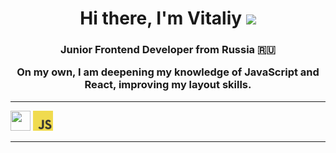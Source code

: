 <h1 align="center">Hi there, I'm Vitaliy <img src="https://github.com/blackcater/blackcater/raw/main/images/Hi.gif" height="32"/></h1>
<h3 align="center">Junior Frontend Developer from Russia 🇷🇺 <p>On my own, I am deepening my knowledge of JavaScript and React, improving my layout skills.</p></h3>

----

[<img height="32" width="32" src="https://cdn.jsdelivr.net/npm/simple-icons@v8/icons/twitch.svg"  />][twitch]
<img height="32" width="32"  src="https://raw.githubusercontent.com/github/explore/80688e429a7d4ef2fca1e82350fe8e3517d3494d/topics/javascript/javascript.png" />

----


[twitch]: https://www.twitch.tv/mudcrabq
<!--
**Mudcrabq/Mudcrabq** is a ✨ _special_ ✨ repository because its `README.md` (this file) appears on your GitHub profile.
<img align="left" src="https://github-readme-stats-two-orcin-12.vercel.app/api?username=Mudcrabq&show_icons=true&theme=transparent" />
Here are some ideas to get you started:

- 🔭 I’m currently working on ...
- 🌱 I’m currently learning ...
- 👯 I’m looking to collaborate on ...
- 🤔 I’m looking for help with ...
- 💬 Ask me about ....
- 📫 How to reach me: ...
- 😄 Pronouns: ...
- ⚡ Fun fact: ...
-->
